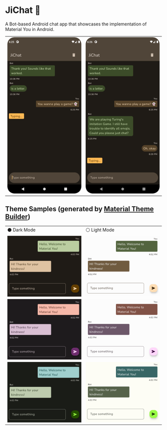 # JiChat 🤖
A Bot-based Android chat app that showcases the implementation of Material You in Android.

<table>
  <tr><td> <img src="media/jichat-new.png" width="380px"/> </td> <td> <img src="media/jichat-new1.png"  width="380px"/> </td></tr>
</table>

## Theme Samples (generated by [Material Theme Builder](https://material-foundation.github.io/material-theme-builder/#/custom))

<table>
  <tr> <td> ⚫ Dark Mode </td> <td> ⚪ Light Mode </td> </tr>
  <tr> <td> <img src="media/brown-dark.png"/></td> <td> <img src="media/brown-light.png"/></td> </tr>
  <tr> <td> <img src="media/purple-dark.png"/></td> <td> <img src="media/purple-light.png"/></td> </tr>
  <tr> <td> <img src="media/green-dark.png"/></td> <td> <img src="media/green-light.png"/></td> </tr>
</table>
